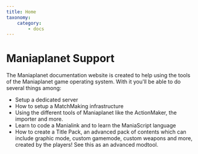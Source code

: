 ```yaml
---
title: Home
taxonomy:
    category:
        - docs
---
```


# Maniaplanet Support

The Maniaplanet documentation website is created to help using the tools of the Maniaplanet game operating system. With it you'll be able to do several things among:

* Setup a dedicated server
* How to setup a MatchMaking infrastructure
* Using the different tools of Maniaplanet like the ActionMaker, the importer and more.
* Learn to code a Manialink and to learn the ManiaScript language
* How to create a Title Pack, an advanced pack of contents which can include graphic mode, custom gamemode, custom weapons and more, created by the players! See this as an advanced modtool.